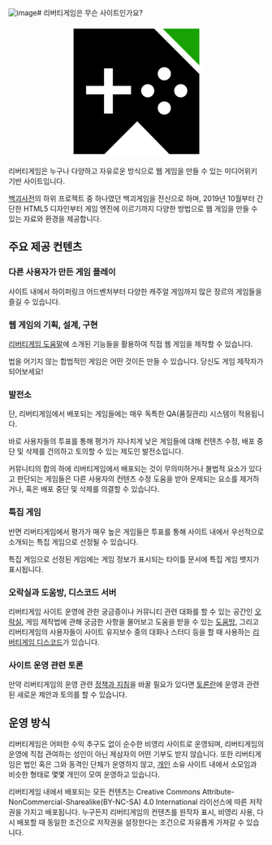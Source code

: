 ![image](https://github.com/user-attachments/assets/5f2f515d-b8fb-44fa-9e2a-e23630946891)# 리버티게임은 무슨 사이트인가요?
<div style="text-align:center;">
  <img src="/Libertygame_logo.svg" />
</div>

리버티게임은 누구나 다양하고 자유로운 방식으로 웹 게임을 만들 수 있는 미디어위키 기반 사이트입니다.

[백괴사전](https://uncyclopedia.kr)의 하위 프로젝트 중 하나였던 백괴게임을 전신으로 하며, 2019년 10월부터 간단한 HTML5 디자인부터 게임 엔진에 이르기까지 다양한 방법으로 웹 게임을 만들 수 있는 자료와 환경을 제공합니다.

## 주요 제공 컨텐츠

### 다른 사용자가 만든 게임 플레이
사이트 내에서 하이퍼링크 어드벤처부터 다양한 캐주얼 게임까지 많은 장르의 게임들을 즐길 수 있습니다.

### 웹 게임의 기획, 설계, 구현
[리버티게임 도움말](https://libertyga.me/wiki/리버티게임:도움말)에 소개된 기능들을 활용하여 직접 웹 게임을 제작할 수 있습니다.

법을 어기지 않는 합법적인 게임은 어떤 것이든 만들 수 있습니다. 당신도 게임 제작자가 되어보세요!
### 발전소
단, 리버티게임에서 배포되는 게임들에는 매우 독특한 QA(품질관리) 시스템이 적용됩니다.

바로 사용자들의 투표를 통해 평가가 지나치게 낮은 게임들에 대해 컨텐츠 수정, 배포 중단 및 삭제를 건의하고 토의할 수 있는 제도인 발전소입니다.

커뮤니티의 합의 하에 리버티게임에서 배포되는 것이 무의미하거나 불법적 요소가 있다고 판단되는 게임들은 다른 사용자의 컨텐츠 수정 도움을 받아 문제되는 요소를 제거하거나, 혹은 배포 중단 및 삭제를 의결할 수 있습니다.

### 특집 게임
반면 리버티게임에서 평가가 매우 높은 게임들은 투표를 통해 사이트 내에서 우선적으로 소개되는 특집 게임으로 선정될 수 있습니다.

특집 게임으로 선정된 게임에는 게임 정보가 표시되는 타이틀 문서에 특집 게임 뱃지가 표시됩니다.

### 오락실과 도움방, 디스코드 서버

리버티게임 사이트 운영에 관한 궁금증이나 커뮤니티 관련 대화를 할 수 있는 공간인 [오락실](https://libertyga.me/wiki/리버티게임:오락실), 게임 제작법에 관해 궁금한 사항을 물어보고 도움을 받을 수 있는 [도움방](https://libertyga.me/wiki/리버티게임:도움방), 그리고 리버티게임의 사용자들이 사이트 유지보수 중의 대화나 스터디 등을 할 때 사용하는 [리버티게임 디스코드](https://libertyga.me/wiki/리버티게임:리버티게임_디스코드)가 있습니다.

### 사이트 운영 관련 토론

만약 리버티게임의 운영 관련 [정책과 지침](https://libertyga.me/wiki/리버티게임:정책과_지침)을 바꿀 필요가 있다면 [토론란](https://libertyga.me/wiki/리버티게임:토론란)에 운영과 관련된 새로운 제안과 토의를 할 수 있습니다.

## 운영 방식

리버티게임은 어떠한 수익 추구도 없이 순수한 비영리 사이트로 운영되며, 리버티게임의 운영에 직접 관여하는 성인이 아닌 제삼자의 어떤 기부도 받지 않습니다. 또한 리버티게임은 법인 혹은 그와 동격인 단체가 운영하지 않고, [개인](https://github.com/Xen-alpha) 소유 사이트 내에서 소모임과 비슷한 형태로 몇몇 개인이 모여 운영하고 있습니다.

리버티게임 내에서 배포되는 모든 컨텐츠는 Creative Commons Attribute-NonCommercial-Sharealike(BY-NC-SA) 4.0 International 라이선스에 따른 저작권을 가지고 배포됩니다. 누구든지 리버티게임의 컨텐츠를 원작자 표시, 비영리 사용, 다시 배포할 때 동일한 조건으로 저작권을 설정한다는 조건으로 자유롭게 가져갈 수 있습니다.
